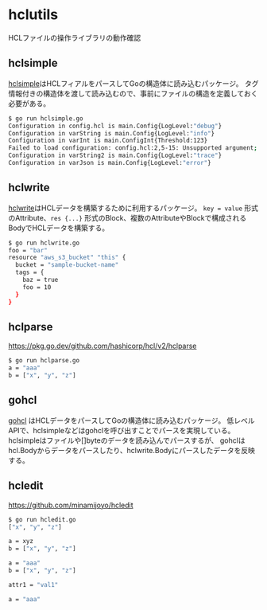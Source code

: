 hclutils
==========

HCLファイルの操作ライブラリの動作確認

## hclsimple
[hclsimple](https://pkg.go.dev/github.com/hashicorp/hcl/v2/hclsimple)はHCLフィアルをパースしてGoの構造体に読み込むパッケージ。
タグ情報付きの構造体を渡して読み込むので、事前にファイルの構造を定義しておく必要がある。

```bash
$ go run hclsimple.go
Configuration in config.hcl is main.Config{LogLevel:"debug"}
Configuration in varString is main.Config{LogLevel:"info"}
Configuration in varInt is main.ConfigInt{Threshold:123}
Failed to load configuration: config.hcl:2,5-15: Unsupported argument; An argument named "log_format" is not expected here., and 1 other diagnostic(s)
Configuration in varString2 is main.Config{LogLevel:"trace"}
Configuration in varJson is main.Config{LogLevel:"error"}
```


## hclwrite
[hclwrite](https://pkg.go.dev/github.com/hashicorp/hcl/v2/hclwrite)はHCLデータを構築するために利用するパッケージ。
`key = value` 形式のAttribute、`res {...}` 形式のBlock、複数のAttributeやBlockで構成されるBodyでHCLデータを構築する。

```bash
$ go run hclwrite.go
foo = "bar"
resource "aws_s3_bucket" "this" {
  bucket = "sample-bucket-name"
  tags = {
    baz = true
    foo = 10
  }
}
```


## hclparse
https://pkg.go.dev/github.com/hashicorp/hcl/v2/hclparse

```bash
$ go run hclparse.go
a = "aaa"
b = ["x", "y", "z"]
```


## gohcl
[gohcl](https://pkg.go.dev/github.com/hashicorp/hcl/v2/gohcl) はHCLデータをパースしてGoの構造体に読み込むパッケージ。
低レベルAPIで、hclsimpleなどはgohclを呼び出すことでパースを実現している。
hclsimpleはファイルや[]byteのデータを読み込んでパースするが、
gohclはhcl.Bodyからデータをパースしたり、hclwrite.Bodyにパースしたデータを反映する。


## hcledit
https://github.com/minamijoyo/hcledit

```bash
$ go run hcledit.go
["x", "y", "z"]

a = xyz
b = ["x", "y", "z"]

a = "aaa"
b = ["x", "y", "z"]

attr1 = "val1"

a = "aaa"
```
